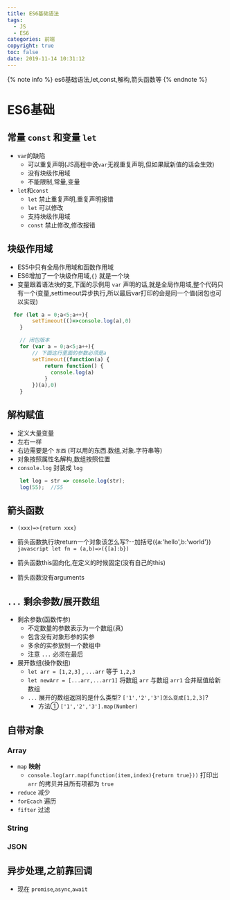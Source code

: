 ```yaml
---
title: ES6基础语法
tags:
  - JS
  - ES6
categories: 前端
copyright: true
toc: false
date: 2019-11-14 10:31:12
---
```



{% note info %} es6基础语法,let,const,解构,箭头函数等 {% endnote %}

<!-- more -->

# ES6基础

## 常量 `const` 和变量 `let`

- `var`的缺陷
  - 可以重复声明(JS高程中说`var`无视重复声明,但如果赋新值的话会生效)
  - 没有块级作用域
  - 不能限制,常量,变量
- `let`和`const`
  - `let` 禁止重复声明,重复声明报错
  - `let` 可以修改
  - 支持块级作用域
  - `const` 禁止修改,修改报错

## 块级作用域

- ES5中只有全局作用域和函数作用域
- ES6增加了一个块级作用域,`{}` 就是一个块
- 变量跟着语法块的变,下面的示例用 `var` 声明的话,就是全局作用域,整个代码只有一个i变量,settimeout异步执行,所以最后var打印的会是同一个值(闭包也可以实现)

```javascript
  for (let a = 0;a<5;a++){
        setTimeout(()=>console.log(a),0)
    }

    // 闭包版本
    for (var a = 0;a<5;a++){
        // 下面这行里面的参数必须是a
        setTimeout((function(a) {
            return function() {
              console.log(a)
            }
        })(a),0)
    }
```

## 解构赋值

- 定义大量变量
- 左右一样
- 右边需要是个 `东西` (可以用的东西.数组,对象.字符串等)
- 对象按照属性名解构,数组按照位置
- `console.log` 封装成 `log`

```javascript
    let log = str => console.log(str);
    log(55);  //55
```

## 箭头函数

- `(xxx)=>{return xxx}`
- 箭头函数执行块return一个对象该怎么写?--加括号({a:'hello',b:'world'})
  `javascript let fn = (a,b)=>({[a]:b})`

- 箭头函数this固向化,在定义的时候固定(没有自己的this)
- 箭头函数没有arguments

## `...` 剩余参数/展开数组

- 剩余参数(函数传参)
  - 不定数量的参数表示为一个数组(真)
  - 包含没有对象形参的实参
  - 多余的实参放到一个数组中
  - 注意 `...` 必须在最后
- 展开数组(操作数组)
  - `let arr = [1,2,3]` , `...arr` 等于 `1,2,3`
  - `let newArr = [...arr,...arr1]`  将数组 `arr` 与数组 `arr1` 合并赋值给新数组
  - `...` 展开的数组返回的是什么类型?  `['1','2','3']怎么变成[1,2,3]`?
    - 方法① `['1','2','3'].map(Number)`

## 自带对象

### Array

- `map`  **映射**
  - `console.log(arr.map(function(item,index){return true}))`  打印出 `arr` 的拷贝并且所有项都为 `true`
- `reduce`  减少
- `forEcach`  遍历
- `fifter`  过滤

### String

### JSON

## 异步处理,之前靠回调

- 现在 `promise`,`async`,`await`
